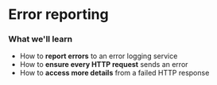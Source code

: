 # Error reporting

### What we'll learn

- How to __report errors__ to an error logging service
- How to __ensure every HTTP request__ sends an error
- How to __access more details__ from a failed HTTP response
